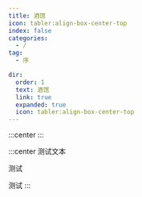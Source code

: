 ```yaml
---
title: 酒馆
icon: tabler:align-box-center-top
index: false
categories:
  - /
tag:
  - 序

dir:
  order: 1
  text: 酒馆
  link: true
  expanded: true
  icon: tabler:align-box-center-top
---
```



:::center
<HopeIcon icon="fa-solid fa-seedling fa-bounce"/>
<HopeIcon icon="fa-solid fa-seedling fa-bounce"/>
<HopeIcon icon="fa-solid fa-seedling fa-bounce"/>
:::

:::center
测试文本

测试

测试
:::